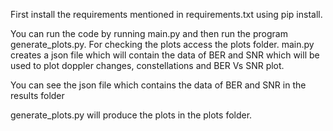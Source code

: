 First install the requirements mentioned in requirements.txt using pip install.

You can run the code by running main.py and then run the program generate_plots.py. For checking the plots access the plots folder. main.py creates a json file which will contain the data of BER and SNR which will be used to plot doppler changes, constellations and BER Vs SNR plot.

You can see the json file which contains the data of BER and SNR in the results folder 

generate_plots.py will produce the plots in the plots folder.
